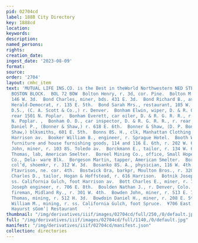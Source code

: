 ```yaml
---
pid: 02704cd
label: 1888 City Directory
key: 1888cd
location: 
keywords: 
description: 
named_persons: 
rights: 
creation_date: 
ingest_date: '2023-08-09'
format: 
source: 
order: '2704'
layout: cmhc_item
text: 'MUTUAL LIFE INS.CO. is the Best in theWorld Northwestern NED STEEL, Gen’l Agent,
  BOSTON BLOCK.  BOL 72 BOW  Bolton Henry, r. 3d, cor. Pine.  Bolton M., nurse, r.
  146 W. 3d.  Bond Charles, miner, bds. 431 E. 3d.  Bond Richard B., asst. circulator,
  Herald-Democrat, r. 135 E. 5th.  Bond Sarah Mrs., restaurant, 105 W. 3d.  Bones
  D.5., (C. A. Scott & Co.,) r. Denver.  Bonham Elwin, wiper, D. & R. G. R. R., r.
  rear 1501 N. Poplar.  Bonham Everett, car oiler, D. & R. G. R. R., r. rear 1501
  N. Poplar. ,  Bonham O. D., car inspector, D. & R. G. R. R., r. rear 1501 N. Poplar.  Bonner
  Daniel P., (Bonner & Shaw,) r. 618 E. 6th.  Bonner & Shaw, (D. P. Bonner and J.
  Shaw,) blksmiths, 601 E. 5th.  Bonns 8S. H., clk, Manhattan Clothing Co., r. 321
  Harrison av.  Booker William B., engineer, r. Sprague Hotel.  Booth William T.,
  furniture and house furnishing goods, 114 and 116 E. 6th, r. 202 W. 6th.  Boqvest
  John, miner, r. 103 8S. Toledo av.  Borckmann E., tailor, r. 134 W. 6th.  Borden
  Thomas, lab, American Smelter.  Boreel Mining Co., office, Small Hopes Con. Mining
  Co., Dela- ware Blk.  Borgeson Martin, tapper, American Smelter.  Borras Lumar,
  col’d, shoemkr, r. 312 W. 3d.  Bosanko 8S. A., physician, 116 W. 4th.  Boston Block,
  Ftavrison, ne. cor. 4th.  Bostwick Ora, barkpr, Moulton Bros., r. 320 Harrison av.  Botkin
  Charles D., tailor, Hogan & Hoffstead, r. 616 Harrison.  Botnik Joseph, lab, r.
  ss. California Gulch, foot Harrison av.  Bott Charles E., miner, r. 706 E. 8th.  Bott
  Joseph engineer, r. 706 E. 8th.  Boulden Nathan J., r. Denver, Colo.  Bousman James,
  fireman, Midland Ry., r. 301 W. 4th.  Bowden John, miner, r. 513 E. 7th.  Bowden
  Thomas, mining, r. 512 H. 3d.  Bowdoin Daniel H., miner, r. 208 E. 5th.  Bowdoin
  William M., mining, r. ss. California Gulch, foot Spruce.  ¥706 East Second strect.,
  Hayurst sGom’| Restaurant    '
thumbnail: "/img/derivatives/iiif/images/02704cd/full/250,/0/default.jpg"
full: "/img/derivatives/iiif/images/02704cd/full/1140,/0/default.jpg"
manifest: "/img/derivatives/iiif/02704cd/manifest.json"
collection: directories
---
```

